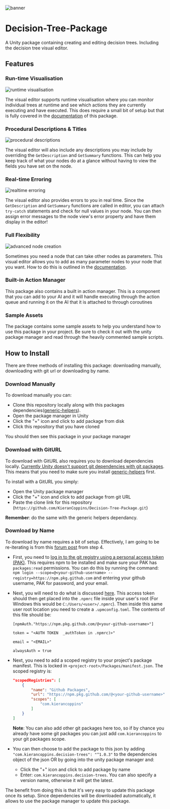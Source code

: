 ![banner](Documentation~/Resources/Banner.png)

# Decision-Tree-Package

A Unity package containing creating and editing decision trees. Including the decision tree visual editor.

## Features

### Run-time Visualisation
![runtime visualisation](Documentation~/Resources/RuntimeVisualisation.png)

The visual editor supports runtime visualisation where you can monitor individual trees at runtime and see which actions they are currently executing and have executed. This does require a small bit of setup but that is fully covered in the [documentation](Documentation~/RuntimeVisualisation.md) of this package.

### Procedural Descriptions & Titles
![procedural descriptions](Documentation~/Resources/ProceduralDescriptionShowcase.png)

The visual editor will also include any descriptions you may include by overriding the `GetDescription` and `GetSummary` functions. This can help you keep track of what your nodes do at a glance without having to view the fields you have set on the node.

### Real-time Erroring
![realtime erroring](Documentation~/Resources//RealtimeErroringShowcase.png)

The visual editor also provides errors to you in real time. Since the `GetDescription` and `GetSummary` functions are called in editor, you can attach `try-catch` statements and check for null values in your node. You can then assign error messages to the node view's error property and have them display in the editor!

### Full Flexibility
![advanced node creation](Documentation~/Resources/AdvancedNodeCreation.png)

Sometimes you need a node that can take other nodes as parameters. This visual editor allows you to add as many parameter nodes to your node that you want. How to do this is outlined in the [documentation](Documentation~/AdvancedNodeCreation.md).

### Built-in Action Manager

This package also contains a built in action manager. This is a component that you can add to your AI and it will handle executing through the action queue and running it on the AI that it is attached to through coroutines

### Sample Assets

The package contains some sample assets to help you understand how to use this package in your project. Be sure to check it out with the unity package manager and read through the heavily commented sample scripts.

## How to Install

There are three methods of installing this package: downloading manually, downloading with git url or downloading by name.

### Download Manually
To download manually you can:
- Clone this repository locally along with this packages dependencies([generic-helpers](https://github.com/KieranCoppins/Generic-Helpers)).
- Open the package manager in Unity
- Click the "+" icon and click to add package from disk
- Click this repository that you have cloned

You should then see this package in your package manager

### Download with GitURL
To download with GitURL also requires you to download dependencies locally. [Currently Unity doesn't support git dependencies with git packages](https://forum.unity.com/threads/custom-package-with-git-dependencies.628390/). This means that you need to make sure you install [generic-helpers](https://github.com/KieranCoppins/Generic-Helpers) first.

To install with a GitURL you simply:
- Open the Unity package manager
- Click the "+" icon and click to add package from git URL
- Paste the clone link for this repository (`https://github.com/KieranCoppins/Decision-Tree-Package.git`)

**Remember**: do the same with the generic helpers dependancy.

### Download by Name
To download by name requires a bit of setup. Effectively, I am going to be re-iterating is from this [forum post](https://forum.unity.com/threads/using-github-packages-registry-with-unity-package-manager.861076/) from step 4.

- First, you need to [log in to the git registry using a personal access token (PAK)](https://docs.github.com/en/packages/working-with-a-github-packages-registry/working-with-the-npm-registry#authenticating-with-a-personal-access-token). This requires npm to be installed and make sure your PAK has `packages:read` permissions. You can do this by running the command: `npm login --scope=@<your-github-username> --registry=https://npm.pkg.github.com` and entering your github username, PAK for password, and your email.

- Next, you will need to do what is discussed [here](https://forum.unity.com/threads/npm-registry-authentication.836308/). This access token should then get placed into the `.npmrc` file inside your user's root (For Windows this would be `C:/Users/<user>/.npmrc`). Then inside this same user root location you need to create a `.upmconfig.toml`. The contents of this file should be:
    ```
    [npmAuth."https://npm.pkg.github.com/@<your-github-username>"]

    token = "<AUTH TOKEN  _authToken in .npmrc)>"

    email = "<EMAIL>"

    alwaysAuth = true
    ```

- Next, you need to add a scoped registry to your project's package manifest. This is locked in `<project-root>/Packages/manifest.json`. The scoped registry is:
    ```json
    "scopedRegistries": [
        {
            "name": "Github Packages",
            "url": "https://npm.pkg.github.com/@<your-github-username>",
            "scopes": [
                "com.kierancoppins"
            ]
        }
    ]
    ```
    **Note**: You can also add other git packages here too, so if by chance you already have some git packages you can just add `com.kierancoppins` to your git packages scope.

- You can then choose to add the package to this json by adding `"com.kierancoppins.decision-trees": "^1.0.3"` to the dependencies object of the json OR by going into the unity package manager and:
  - Click the "+" icon and click to add package by name
  - Enter: `com.kierancoppins.decision-trees`. You can also specify a version name, otherwise it will get the latest.

The benefit from doing this is that it's very easy to update this package once its setup. Since dependencies will be downloaded automatically, it allows to use the package manager to update this package.